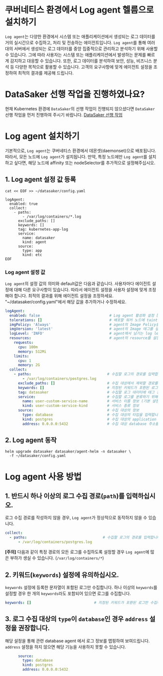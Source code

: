 # 쿠버네티스 환경에서 Log agent 헬름으로 설치하기
`Log agent`는 다양한 환경에서 시스템 또는 애플리케이션에서 생성되는 로그 데이터를 거의 실시간으로 수집하고, 처리 및 전송하는 에이전트입니다.
`Log agent`를 통해 여러 대의 서버에서 생성되는 로그 데이터를 중앙 집중적으로 관리하고 분석하기 위해 사용할 수 있습니다.
그에 따라 사용자는 시스템 또는 애플리케이션에서 발생하는 문제를 빠르게 감지하고 대응할 수 있습니다.
또한, 로그 데이터를 분석하여 보안, 성능, 비즈니스 분석 등 다양한 목적으로 활용할 수 있습니다.
고객의 요구사항에 맞게 에이전트 설정을 조정하여 최적의 결과를 제공해 드립니다.

# DataSaker 선행 작업을 진행하였나요?
현재 Kubernetes 환경에 `DataSaker`의 선행 작업이 진행되지 않으셨다면 `DataSaker` 선행 작업을 먼저 진행하여 주시기 바랍니다. [DataSaker 선행 작업](${MANUAL_KUBERNETES_KR})

# Log agent 설치하기

기본적으로, `Log agent`는 쿠버네티스 환경에서 데몬셋(daemonset)으로 배포됩니다.
따라서, 모든 노드에 `Log agent`가 설치됩니다. 만약, 특정 노드에만 `Log agent`를 설치하고 싶다면, 해당 노드에 affinity 또는 nodeSelector를 추가적으로 설정해주십시오. 

## 1. Log agent 설정 값 등록
```shell
cat << EOF >> ~/datasaker/config.yaml

logAgent:
  enabled: true
  collect:
    - paths:
        - /var/log/containers/*.log
      exclude_paths: []
      keywords: []
      tag: kubernetes-app-log
      service:
        name: datasaker
        kind: agent
      source:
        type: app
        kind: etc
EOF
```

### Log agent 설정 값 
`Log agent`의 설정 값의 의미와 default값은 다음과 같습니다. 사용자마다 에이전트 설정에 대해 다른 요구사항이 있습니다. 따라서 에이전트 설정을 사용자 설정에 맞게 조정해야 합니다. 최적의 결과를 위해 에이전트 설정을 조정하세요.
"~/datasaker/config.yaml"에서 해당 값을 추가하거나 수정하세요.
```yaml
logAgent:
  enabled: false                                # Log agent 활성화 설정 [true | false ]
  tolerations: []                               # 배포할 워커 노드에 taint가 설정되어 있을 경우 toleration 설정을 추가합니다.
  imgPolicy: 'Always'                           # agent의 Image Policy를 설정합니다. [Always | IfNotPresent | Never]
  imgVersion: 'latest'                          # agent의 Image 태그를 설정합니다.
  logLevel: 'INFO'                              # agent에서 남기는 log level을 설정합니다. [debug > info > warn > error > panic > fatal]
  resources:                                    # agent의 resource를 설정합니다. 너무 작게할 경우 정상동작을 못할 수 있습니다.
    requests:
      cpu: 100m
      memory: 512Mi
    limits:
      cpu: 1
      memory: 2G
  collect:
    - paths:                                   # 수집할 로그의 경로를 입력합니다.
        - /var/log/containers/postgres.log
      exclude_paths: []                        # 수집 대상에서 제외할 경로를 입력합니다.
      keywords: []                             # 지정된 키워드가 포환된 로그만 수집하도록 설정합니다.
      tag: datasaker                           # 수집할 로그 데이터에 태그 정보를 추가합니다.
      service:                                 # 수집할 로그를 분류하기 위해 수집 대상의 서비스의 정보를 입력합니다.
        name: user-custom-service-name         # 서비스 이름 정보 (기본 설정값: default) 
        kind: user-custom-service-kind         # 서비스 종류 정보
      source:                                  # 수집 대상의 정보
        type: database                         # 수집 대상의 타입을 입력합니다. [database | app | syslog | etc] (기본 설정값: etc)
        kind: postgres                         # 수집 대상의 application 개발 언어 및 database 종류를 입력합니다. [postgres | mysql | java | etc] (기본 설정값: etc)
        address: 0.0.0.0:5432                  # 수집 대상 database 주소를 입력합니다.
```
<!--
## 2. Log agent 동작
```shell
helm upgrade datasaker ~/datasaker/agent-helm -n datasaker \
  -f ~/datasaker/config.yaml
```
-->

## 2. Log agent 동작
```shell
helm upgrade datasaker datasaker/agent-helm -n datasaker \
  -f ~/datasaker/config.yaml
```

# Log agent 사용 방법

## 1. 반드시 하나 이상의 로그 수집 경로(`path`)를 입력하십시오.

로그 수집 경로를 작성하지 않을 경우, `Log agent`가 정상적으로 동작하지 않을 수 있습니다.
```yaml
collect:
  - paths:                                   # 수집할 로그의 경로를 입력합니다.
      - /var/log/containers/postgres.log
```

**[주의]** 다음과 같이 특정 경로의 모든 로그를 수집하도록 설정할 경우 `Log agent`에 많은 부하가 생실 수 있습니다. (`/var/log/containers/*`)

## 2. 키워드(`keywords`) 설정에 유의하십시오.

`keywords` 설정에 등록한 문자열이 포함된 로그만 수집합니다. 하나 이상의 `keywords`를 설정할 경우 한 개의 `keywords`라도 포함되어 있으면 로그를 수집합니다.
```yaml
keywords: []                             # 지정된 키워드가 포환된 로그만 수집하도록 설정합니다.
```

## 3. 로그 수집 대상의 `type`이 `database`인 경우 `address` 설정을 권장합니다.

해당 설정을 통해 관련 database agent 에서 로그 정보를 맵핑하여 보여드립니다. `address` 설정을 하지 않으면 해당 기능을 사용하지 못할 수 있습니다.
```yaml
      source:
        type: database
        kind: postgres
        address: 0.0.0.0:5432
```

[//]: # (### 4. 권장 로그 설정 - 각 source kind 별 설정 방법)
